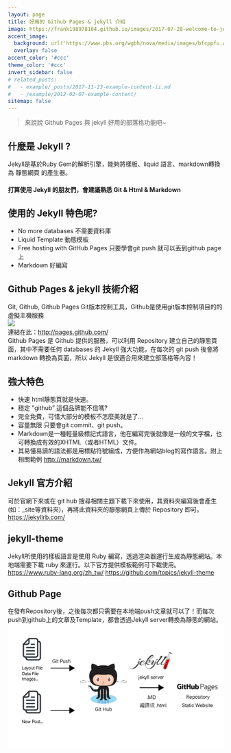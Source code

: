```yaml
---
layout: page
title: 好用的 Github Pages & jekyll 介紹
image: https://frank198978104.github.io/images/2017-07-28-welcome-to-jekyll/2017-07-28-welcome-to-jekyll-image0.jpg
accent_image: 
  background: url('https://www.pbs.org/wgbh/nova/media/images/bfcppfu.width-800.png') center/cover
  overlay: false
accent_color: '#ccc'
theme_color: '#ccc'
invert_sidebar: false
# related_posts:
#   - example/_posts/2017-11-23-example-content-ii.md
#   - /example/2012-02-07-example-content/
sitemap: false
---
```


> 來說說 Github Pages 與 jekyll 好用的部落格功能吧~

## 什麼是 Jekyll ?
Jekyll是基於Ruby Gem的解析引擎，能夠將樣板、liquid 語言、markdown轉換為 靜態網頁 的產生器。

#### 打算使用 Jekyll 的朋友們，會建議熟悉 Git & Html & Markdown

## 使用的 Jekyll 特色呢?
- No more databases 不需要資料庫
- Liquid Template 動態模板
- Free hosting with GitHub Pages 只要學會git push 就可以丟到github page上
- Markdown 好編寫

## Github Pages & jekyll 技術介紹
Git, Github, Github Pages
Git版本控制工具，Github是使用git版本控制項目的的虛擬主機服務<br>
![](https://photo.minwt.com/img/Content/server/github-page/github-page_00.jpg) 
<br>
連結在此：http://pages.github.com/
<br>
Github Pages 是 Github 提供的服務，可以利用 Repository 建立自己的靜態頁面，其中不需要任何 databases 的 Jekyll 強大功能，在每次的 git push 後會將 markdown 轉換為頁面，所以 Jekyll 是很適合用來建立部落格等內容！

## 強大特色

- 快速 html靜態頁就是快速。
- 穩定 ”github” 這個品牌能不信嗎?
- 完全免費，可惜大部分的模板不怎麼美就是了...
- 容量無限 只要會git commit、git push。
- Markdown是一種輕量級標記式語言，他在編寫完後就像是一般的文字檔，也可轉換成有效的XHTML（或者HTML）文件。
- 其易懂易讀的語法都是用標點符號組成，方便作為網站blog的寫作語言。附上相關範例 http://markdown.tw/

## Jekyll 官方介紹
可於官網下來或在 git hub 搜尋相關主題下載下來使用，其資料夾編寫後會產生(如：_site等資料夾)，再將此資料夾的靜態網頁上傳於 Repository 即可。
https://jekyllrb.com/

## jekyll-theme
Jekyll所使用的樣板語言是使用 Ruby 編寫，透過渲染器運行生成為靜態網站。本地端需要下載 ruby 來運行。以下官方提供模板範例可下載使用。
https://www.ruby-lang.org/zh_tw/
https://github.com/topics/jekyll-theme

## Github Page
在發布Repository後，之後每次都只需要在本地端push文章就可以了！而每次push到github上的文章及Template，都會透過Jekyll server轉換為靜態的網站。
![](/assets/img/blog/Jekyll.jpg)